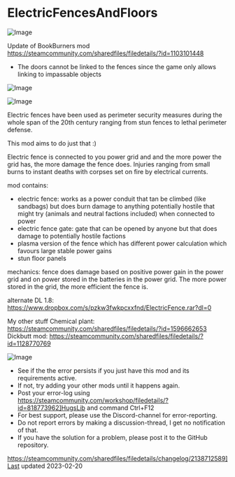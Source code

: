 # ElectricFencesAndFloors

![Image](https://i.imgur.com/buuPQel.png)

Update of BookBurners mod
https://steamcommunity.com/sharedfiles/filedetails/?id=1103101448

- The doors cannot be linked to the fences since the game only allows linking to impassable objects

![Image](https://i.imgur.com/pufA0kM.png)

	
![Image](https://i.imgur.com/Z4GOv8H.png)


Electric fences have been used as perimeter security measures during the whole span of the 20th century ranging from stun fences to lethal perimeter defense.

This mod aims to do just that :)

Electric fence is connected to you power grid and and the more power the grid has, the more damage the fence does. Injuries ranging from small burns to instant deaths with corpses set on fire by electrical currents.

mod contains:
- electric fence: works as a power conduit that tan be climbed (like sandbags) but does burn damage to anything potentially hostile that might try (animals and neutral factions included) when connected to power
- electric fence gate: gate that can be opened by anyone but that does damage to potentially hostile factions
- plasma version of the fence which has different power calculation which favours large stable power gains
- stun floor panels

mechanics:
fence does damage based on positive power gain in the power grid and on power stored in the batteries in the power grid. The more power stored in the grid, the more efficient the fence is.

alternate DL 1.8: https://www.dropbox.com/s/pzkw3fwkpcxxfnd/ElectricFence.rar?dl=0

My other stuff
Chemical plant: https://steamcommunity.com/sharedfiles/filedetails/?id=1596662653
Dickbutt mod: https://steamcommunity.com/sharedfiles/filedetails/?id=1128770769


![Image](https://i.imgur.com/PwoNOj4.png)



-  See if the the error persists if you just have this mod and its requirements active.
-  If not, try adding your other mods until it happens again.
-  Post your error-log using https://steamcommunity.com/workshop/filedetails/?id=818773962]HugsLib and command Ctrl+F12
-  For best support, please use the Discord-channel for error-reporting.
-  Do not report errors by making a discussion-thread, I get no notification of that.
-  If you have the solution for a problem, please post it to the GitHub repository.




https://steamcommunity.com/sharedfiles/filedetails/changelog/2138712589]Last updated 2023-02-20
